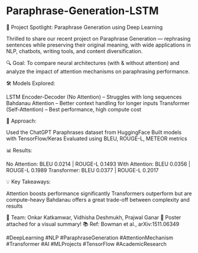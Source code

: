 # Paraphrase-Generation-LSTM

🚀 Project Spotlight: Paraphrase Generation using Deep Learning

Thrilled to share our recent project on Paraphrase Generation — rephrasing sentences while preserving their original meaning, with wide applications in NLP, chatbots, writing tools, and content diversification.

🔍 Goal:
To compare neural architectures (with & without attention) and analyze the impact of attention mechanisms on paraphrasing performance.

🛠 Models Explored:

LSTM Encoder-Decoder (No Attention) – Struggles with long sequences
Bahdanau Attention – Better context handling for longer inputs
Transformer (Self-Attention) – Best performance, high compute cost

📘 Approach:

Used the ChatGPT Paraphrases dataset from HuggingFace
Built models with TensorFlow/Keras
Evaluated using BLEU, ROUGE-L, METEOR metrics

📊 Results:

No Attention: BLEU 0.0214 | ROUGE-L 0.1493
With Attention: BLEU 0.0356 | ROUGE-L 0.1989
Transformer: BLEU 0.0377 | ROUGE-L 0.2017

💡 Key Takeaways:

Attention boosts performance significantly
Transformers outperform but are compute-heavy
Bahdanau offers a great trade-off between complexity and results

👥 Team:
Onkar Katkamwar, Vidhisha Deshmukh, Prajwal Ganar
📌 Poster attached for a visual summary!
📚 Ref: Bowman et al., arXiv:1511.06349

#DeepLearning #NLP #ParaphraseGeneration #AttentionMechanism #Transformer #AI #MLProjects #TensorFlow #AcademicResearch
